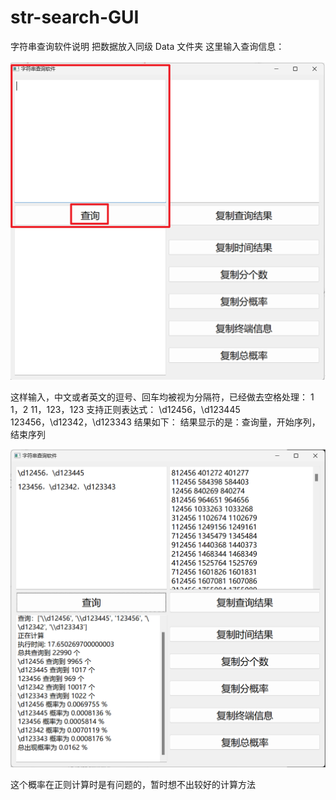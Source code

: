# str-search-GUI

字符串查询软件说明
把数据放入同级 Data 文件夹
这里输入查询信息：

![](README_fig/1.jpg)

这样输入，中文或者英文的逗号、回车均被视为分隔符，已经做去空格处理：
1
1，2
11，123，123
支持正则表达式：
\d12456，\d123445
123456，\d12342，\d123343
结果如下：
结果显示的是：查询量，开始序列，结束序列

![](README_fig/2.jpg)

这个概率在正则计算时是有问题的，暂时想不出较好的计算方法
